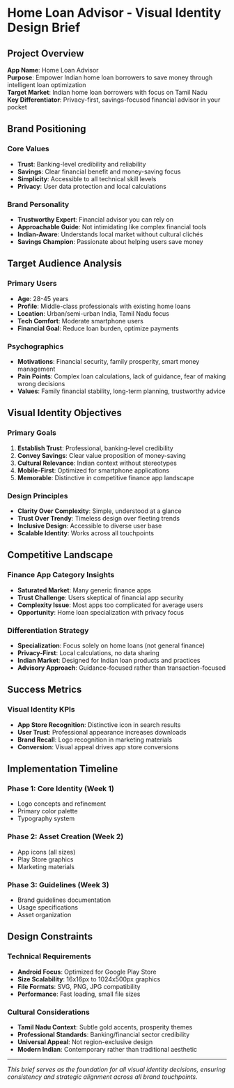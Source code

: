 # Home Loan Advisor - Visual Identity Design Brief

## Project Overview

**App Name**: Home Loan Advisor  
**Purpose**: Empower Indian home loan borrowers to save money through intelligent loan optimization  
**Target Market**: Indian home loan borrowers with focus on Tamil Nadu  
**Key Differentiator**: Privacy-first, savings-focused financial advisor in your pocket

## Brand Positioning

### Core Values
- **Trust**: Banking-level credibility and reliability
- **Savings**: Clear financial benefit and money-saving focus
- **Simplicity**: Accessible to all technical skill levels
- **Privacy**: User data protection and local calculations

### Brand Personality
- **Trustworthy Expert**: Financial advisor you can rely on
- **Approachable Guide**: Not intimidating like complex financial tools
- **Indian-Aware**: Understands local market without cultural clichés
- **Savings Champion**: Passionate about helping users save money

## Target Audience Analysis

### Primary Users
- **Age**: 28-45 years
- **Profile**: Middle-class professionals with existing home loans
- **Location**: Urban/semi-urban India, Tamil Nadu focus
- **Tech Comfort**: Moderate smartphone users
- **Financial Goal**: Reduce loan burden, optimize payments

### Psychographics
- **Motivations**: Financial security, family prosperity, smart money management
- **Pain Points**: Complex loan calculations, lack of guidance, fear of making wrong decisions
- **Values**: Family financial stability, long-term planning, trustworthy advice

## Visual Identity Objectives

### Primary Goals
1. **Establish Trust**: Professional, banking-level credibility
2. **Convey Savings**: Clear value proposition of money-saving
3. **Cultural Relevance**: Indian context without stereotypes
4. **Mobile-First**: Optimized for smartphone applications
5. **Memorable**: Distinctive in competitive finance app landscape

### Design Principles
- **Clarity Over Complexity**: Simple, understood at a glance
- **Trust Over Trendy**: Timeless design over fleeting trends
- **Inclusive Design**: Accessible to diverse user base
- **Scalable Identity**: Works across all touchpoints

## Competitive Landscape

### Finance App Category Insights
- **Saturated Market**: Many generic finance apps
- **Trust Challenge**: Users skeptical of financial app security
- **Complexity Issue**: Most apps too complicated for average users
- **Opportunity**: Home loan specialization with privacy focus

### Differentiation Strategy
- **Specialization**: Focus solely on home loans (not general finance)
- **Privacy-First**: Local calculations, no data sharing
- **Indian Market**: Designed for Indian loan products and practices
- **Advisory Approach**: Guidance-focused rather than transaction-focused

## Success Metrics

### Visual Identity KPIs
- **App Store Recognition**: Distinctive icon in search results
- **User Trust**: Professional appearance increases downloads
- **Brand Recall**: Logo recognition in marketing materials
- **Conversion**: Visual appeal drives app store conversions

## Implementation Timeline

### Phase 1: Core Identity (Week 1)
- Logo concepts and refinement
- Primary color palette
- Typography system

### Phase 2: Asset Creation (Week 2)
- App icons (all sizes)
- Play Store graphics
- Marketing materials

### Phase 3: Guidelines (Week 3)
- Brand guidelines documentation
- Usage specifications
- Asset organization

## Design Constraints

### Technical Requirements
- **Android Focus**: Optimized for Google Play Store
- **Size Scalability**: 16x16px to 1024x500px graphics
- **File Formats**: SVG, PNG, JPG compatibility
- **Performance**: Fast loading, small file sizes

### Cultural Considerations
- **Tamil Nadu Context**: Subtle gold accents, prosperity themes
- **Professional Standards**: Banking/financial sector credibility
- **Universal Appeal**: Not region-exclusive design
- **Modern Indian**: Contemporary rather than traditional aesthetic

---

*This brief serves as the foundation for all visual identity decisions, ensuring consistency and strategic alignment across all brand touchpoints.*